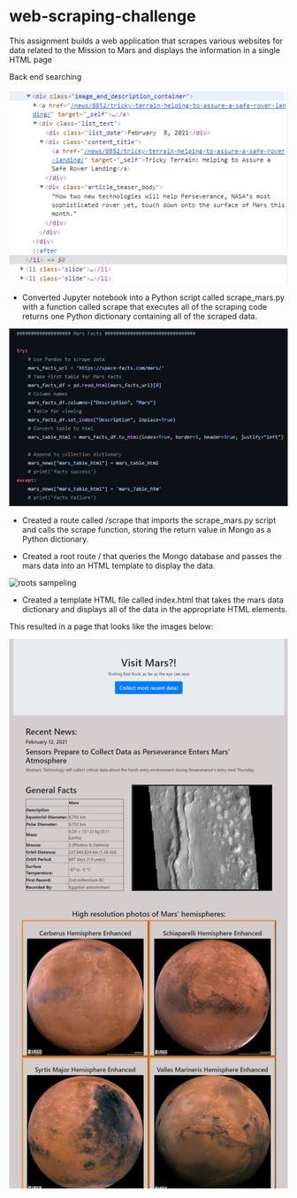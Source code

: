 # web-scraping-challenge

This assignment builds a web application that scrapes various websites for data related to the Mission to Mars and displays the information in a single HTML page

Back end searching

![back end sampeling](./images/back_end_sample.png)
 
 * Converted Jupyter notebook into a Python script called scrape_mars.py with a function called scrape that executes all of the scraping code returns one Python dictionary containing all of the scraped data.

![code sampeling](./images/sampleCode.png)

* Created a route called /scrape that imports the scrape_mars.py script and calls the scrape function, storing the return value in Mongo as a Python dictionary.

 * Created a root route / that queries the Mongo database and passes the mars data into an HTML template to display the data.

![roots sampeling](./images/sampleRoot.png)

 * Created a template HTML file called index.html that takes the mars data dictionary and displays all of the data in the appropriate HTML elements.


This resulted in a page that looks like the images below:

![Sample Page](./images/sample_page.png)


